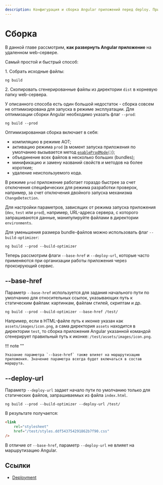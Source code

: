 ```yaml
---
description: Конфигурация и сборка Angular приложений перед deploy. Примеры с параметрами --base-href и --deploy-url.
---
```


# Сборка

В данной главе рассмотрим, **как развернуть Angular приложение** на удаленном web-сервере.

Самый простой и быстрый способ:

1.&nbsp;Собрать исходные файлы:

```
ng build
```

2.&nbsp;Скопировать сгенерированные файлы из директории `dist` в корневую папку web-сервера.

У описанного способа есть один большой недостаток - сборка совсем не оптимизирована для запуска в режиме эксплуатации. Для оптимизации сборки Angular необходимо указать флаг `--prod`:

```
ng build --prod
```

Оптимизированная сборка включает в себя:

-   компиляцию в режиме AOT;
-   активацию режима `prod` (в момент запуска приложения по умолчанию вызывается метод [`enableProdMode()`](https://angular.io/api/core/enableProdMode));
-   объединение всех файлов в несколько больших (bundles);
-   минификацию и замену названий свойств и методов на более короткие;
-   удаление неиспользуемого кода.

В режиме `prod` приложение работает гораздо быстрее за счет отключения специфических для режима разработки проверок, например, за счет отключения двойного запуска механизма `ChangeDetection`.

Для настройки параметров, зависящих от режима запуска приложения (`dev`, `test` или `prod`), например, URL-адреса сервера, с которого запрашиваются данные, манипулируйте файлами в директории `environments`.

Для уменьшения размера bundle-файлов можно использовать флаг `--build-optimizer`:

```
ng build --prod --build-optimizer
```

Теперь рассмотрим флаги `--base-href` и `--deploy-url`, которые часто применяются при организации работы приложения через проксирующий сервис.

## --base-href

Параметр `--base-href` используется для задания начального пути по умолчанию для относительных ссылок, указывающих путь к статическим файлам: картинкам, файлам стилей, скриптам и др.

```
ng build --prod --build-optimizer --base-href /test/
```

Например, если в HTML-файле путь к иконке указан как `assets/images/icon.png`, а сама директория `assets` находится в директории `test`, то сборка приложения Angular указанной командой сгенерирует правильный путь к иконке: `/test/assets/images/icon.png`.

!!! note ""

    Указание параметра `--base-href` также влияет на маршрутизацию приложения. Значение параметра всегда будет включаться в состав маршрута.

## --deploy-url

Параметр `--deploy-url` задает начало пути по умолчанию только для статических файлов, запрашиваемых из файла `index.html`.

```
ng build --prod --build-optimizer --deploy-url /test/
```

В результате получается:

```html
<link
    rel="stylesheet"
    href="/test/styles.ddf543754291862b7f90.css"
/>
```

В отличие от `--base-href`, параметр `--deploy-url` не влияет на маршрутизацию Angular.

## Ссылки

-   [Deployment](https://angular.io/start/deployment)

